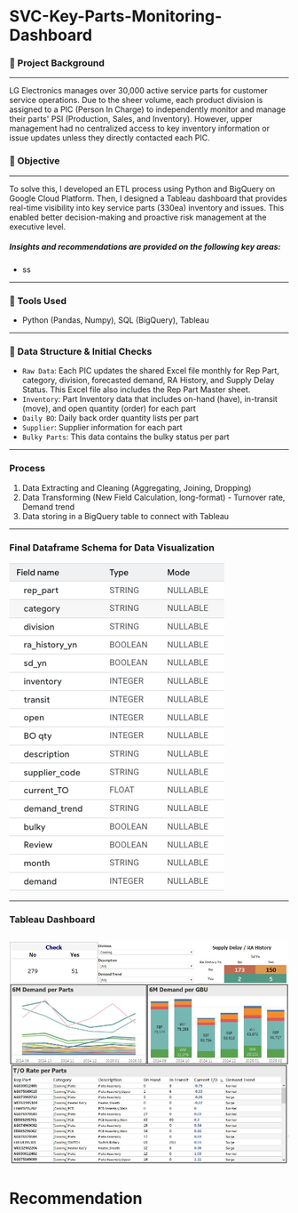 # SVC-Key-Parts-Monitoring-Dashboard

### 📌 Project Background
-------
LG Electronics manages over 30,000 active service parts for customer service operations. Due to the sheer volume, each product division is assigned to a PIC (Person In Charge) to independently monitor and manage their parts' PSI (Production, Sales, and Inventory). However, upper management had no centralized access to key inventory information or issue updates unless they directly contacted each PIC. 
### 📌 Objective
-------
To solve this, I developed an ETL process using Python and BigQuery on Google Cloud Platform. Then, I designed a Tableau dashboard that provides real-time visibility into key service parts (330ea) inventory and issues. This enabled better decision-making and proactive risk management at the executive level.

##### Insights and recommendations are provided on the following key areas:
* ss

-------

### 🔧 Tools Used
- Python (Pandas, Numpy), SQL (BigQuery), Tableau

-------

### 📁 Data Structure & Initial Checks 

* `Raw Data`: Each PIC updates the shared Excel file monthly for Rep Part, category, division, forecasted demand, RA History, and Supply Delay Status. This Excel file also includes the Rep Part Master sheet.
* `Inventory`: Part Inventory data that includes on-hand (have), in-transit (move), and open quantity (order) for each part
* `Daily BO`: Daily back order quantity lists per part
* `Supplier`: Supplier information for each part
* `Bulky Parts`: This data contains the bulky status per part

-------

### Process
1. Data Extracting and Cleaning (Aggregating, Joining, Dropping)
2. Data Transforming (New Field Calculation, long-format)  - Turnover rate, Demand trend
3. Data storing in a BigQuery table to connect with Tableau

-------

### Final Dataframe Schema for Data Visualization
![Dataframe Schema](Dataframe%20Schema.png)

-------

### Tableau Dashboard
![Monitoring Dashboard](Key%20Parts%20Monitoring%20Dashboard.JPG)
-------

# **Recommendation** 
